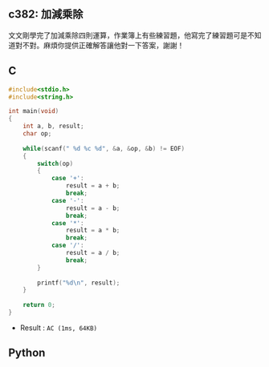 ## c382: 加減乘除
文文剛學完了加減乘除四則運算，作業簿上有些練習題，他寫完了練習題可是不知道對不對。麻煩你提供正確解答讓他對一下答案，謝謝！

## C
```C
#include<stdio.h>
#include<string.h>

int main(void)
{
	int a, b, result;
	char op;
	
	while(scanf(" %d %c %d", &a, &op, &b) != EOF)
	{
		switch(op)
		{
			case '+':
				result = a + b;
				break;
			case '-':
				result = a - b;
				break;
			case '*':
				result = a * b;
				break;
			case '/':
				result = a / b;
				break;
		}
		
		printf("%d\n", result);
	}
	
	return 0;
}
```
 * Result : `AC (1ms, 64KB)`

## Python

